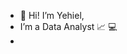 - 👋 Hi! I’m Yehiel,
-  I’m a Data Analyst 📈 💻 
- 
<!---
yehielbi/yehielbi is a ✨ special ✨ repository because its `README.md` (this file) appears on your GitHub profile.
You can click the Preview link to take a look at your changes.
--->
